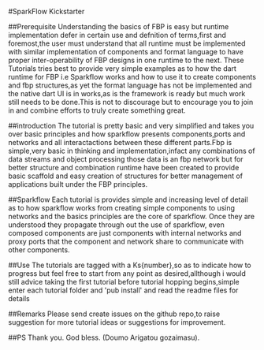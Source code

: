 #SparkFlow Kickstarter

##Prerequisite
  Understanding the basics of FBP is easy but runtime implementation defer in certain use and defnition of terms,first and foremost,the user must understand that all runtime must be implemented with similar implementation of components and format language to have proper inter-operability of FBP designs in one runtime to the next. These Tutorials tries best to provide very simple examples as to how the dart runtime for FBP i.e Sparkflow works and how to use it to create components and fbp structures,as yet the format language has not be implemented and the native dart UI is in works,as is the framework is ready but much work still needs to be done.This is not to discourage but to encourage you to join in and combine efforts to truly create something great.
 
##introduction
  The tutorial is pretty basic and very simplified and takes you over basic principles and how sparkflow presents components,ports and networks and all interactactions between these different parts.Fbp is simple,very basic in thinking and implementation,infact any combinations of data streams and object processing those data is an fbp network but for better structure and combination runtime have been created to provide basic scaffold and easy creation of structures for better management of applications built under the FBP principles.
   
##Sparkflow
  Each tutorial is provides simple and increasing level of detail as to how sparkflow works from creating simple components to using networks and the basics principles are the core of sparkflow. Once they are understood they propagate through out the use of sparkflow, even composed components are just components with internal networks and proxy ports that the component and network share to communicate with other components.

##Use
  The tutorials are tagged with a Ks{number},so as to indicate how to progress but feel free to start from any point as desired,allthough i would still advice taking the first tutorial before tutorial hopping begins,simple enter each tutorial folder and 'pub install' and read the readme files for details

##Remarks
  Please send create issues on the github repo,to raise suggestion for more tutorial ideas or suggestions for improvement. 

##PS
Thank you. God bless. (Doumo Arigatou gozaimasu).
        
